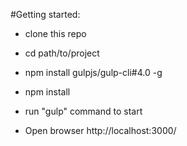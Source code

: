 #Getting started:

* clone this repo
* cd path/to/project
* npm install gulpjs/gulp-cli#4.0 -g
* npm install
* run "gulp" command to start

* Open browser http://localhost:3000/